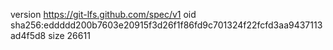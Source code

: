 version https://git-lfs.github.com/spec/v1
oid sha256:eddddd200b7603e20915f3d26f1f86fd9c701324f22fcfd3aa9437113ad4f5d8
size 26611
